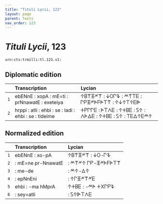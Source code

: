 ```yaml
---
title: "Tituli Lycii, 123"
layout: page
parent: Texts
nav_order: 123
---
```




# *Tituli Lycii*, 123




`urn:cts:trmilli:tl.123.v1:`

## Diplomatic edition

|  | Transcription | Lycian |
| :---: | :------ | :------ |
| `1` | ebENnE : xopA : mE=ti : prNnawatE : exeteiya | 𐊁𐊂𐊚𐊑𐊏𐊚 : 𐊜𐊒𐊓𐊙 : 𐊎𐊚𐊗𐊆 : 𐊓𐊕𐊑𐊏𐊀𐊇𐊀𐊗𐊚 : 𐊁𐊜𐊁𐊗𐊁𐊆𐊊𐊀 |
| `2` | hrppi : atli : ehbi : se : ladi : ehbi : se : tideime | 𐊛𐊕𐊓𐊓𐊆 : 𐊀𐊗𐊍𐊆 : 𐊁𐊛𐊂𐊆 : 𐊖𐊁 : 𐊍𐊀𐊅𐊆 : 𐊁𐊛𐊂𐊆 : 𐊖𐊁 : 𐊗𐊆𐊅𐊁𐊆𐊎𐊁 |

## Normalized edition

|  | Transcription | Lycian |
| :---: | :------ | :------ |
| `1` | ebENnE : xo-pA | 𐊁𐊂𐊚𐊑𐊏𐊚 : 𐊜𐊒-𐊓𐊙 |
| `2` | : mE=ne pr-NnawatE | : 𐊎𐊚𐊏𐊁 𐊓𐊕-𐊑𐊏𐊀𐊇𐊀𐊗𐊚 |
| `3` | : me-de | : 𐊎𐊁-𐊅𐊁 |
| `4` | : epNnEni | : 𐊁𐊓𐊑𐊏𐊚𐊏𐊆 |
| `5` | ehbi : -ma hMprA | 𐊁𐊛𐊂𐊆 : -𐊎𐊀 𐊛𐊐𐊓𐊕𐊙 |
| `6` | : sey=atli | : 𐊖𐊁𐊊𐊀𐊗𐊍𐊆 |